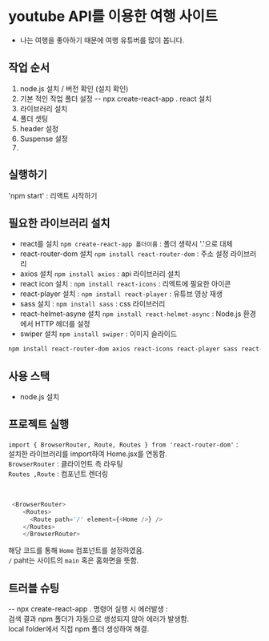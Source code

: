 # youtube API를 이용한 여행 사이트
- 나는 여행을 좋아하기 때문에 여행 유튜버를 많이 봅니다.

## 작업 순서

1. node.js 설치 / 버전 확인 (설치 확인)
2. 기본 적인 작업 폴더 설정 -- npx create-react-app . react 설치
3. 라이브러리 설치
4. 폴더 셋팅
5. header 설정
6. Suspense 설정
7. 

## 실행하기
'npm start' : 리액트 시작하기

## 필요한 라이브러리 설치
- react를 설치 `npm create-react-app 폴더이름` : 폴더 생략시 '.'으로 대체
- react-router-dom 설치 `npm install react-router-dom` : 주소 설정 라이브러리
- axios 설치 `npm install axios` : api 라이브러리 설치   
- react icon 설치 : `npm install react-icons` : 리엑트에 필요한 아이콘 
- react-player 설치 : `npm install react-player` : 유튜브 영상 재생   
- sass 설치 : `npm install sass` : css 라이브러리   
- react-helmet-asyne 설치 `npm install react-helmet-async` : Node.js 환경에서 HTTP 헤더를 설정
- swiper 설치 `npm install swiper` : 이미지 슬라이드

````bash
npm install react-router-dom axios react-icons react-player sass react-helmet-async swiper
````

## 사용 스택
- node.js 설치

## 프로젝트 실행

`import { BrowserRouter, Route, Routes } from 'react-router-dom'` :   
설치한 라이브러리를 import하여 Home.jsx를 연동함.   
`BrowserRouter` : 클라이언트 측 라우팅   
`Routes ,Route` : 컴포넌트 렌더링   

<br/>

````js
 <BrowserRouter>
    <Routes>
      <Route path='/' element={<Home />} />
    </Routes>
    </BrowserRouter>
````

해당 코드를 통해 `Home` 컴포넌트를 설정하였음.      
`/` paht는 사이트의 `main` 혹은 홈화면을 뜻함.


## 트러블 슈팅
-- npx create-react-app . 명령어 실행 시 에러발생 :   
검색 결과 npm 폴더가 자동으로 생성되지 않아 에러가 발생함.   
local folder에서 직접 npm 폴더 생성하여 해결.
